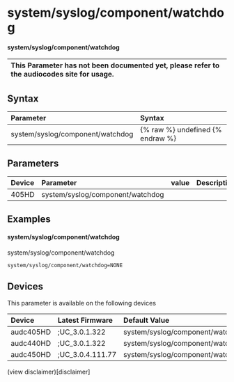 ﻿---
description: system/syslog/component/watchdog
search: false
---

# system/syslog/component/watchdog

#### system/syslog/component/watchdog


| This Parameter has not been documented yet, please refer to the audiocodes site for usage.  |
| :--- |

## Syntax
| Parameter | Syntax |
| :--- | :--- |
|system/syslog/component/watchdog | {% raw %} undefined {% endraw %} |

## Parameters
|Device|Parameter|value|Description|
|:---|:---|:---|:---|
| 405HD | system/syslog/component/watchdog |  |  |

## Examples
#### system/syslog/component/watchdog

system/syslog/component/watchdog

```
system/syslog/component/watchdog=NONE
```

## Devices
This parameter is available on the following devices

| Device | Latest Firmware | Default Value |
|:---|:---|:---|
| audc405HD | ;UC_3.0.1.322 | system/syslog/component/watchdog=NONE 
| audc440HD | ;UC_3.0.1.322 | system/syslog/component/watchdog=NONE 
| audc450HD | ;UC_3.0.4.111.77 | system/syslog/component/watchdog=NONE 

(view disclaimer)[disclaimer]
